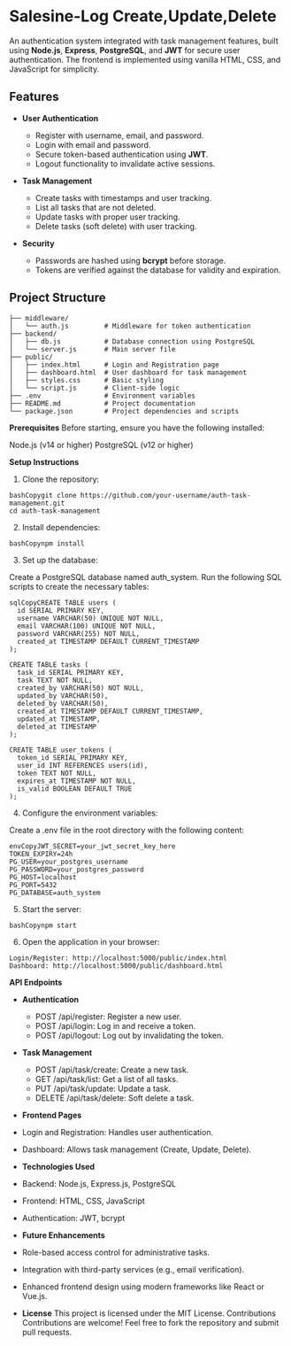 # Salesine-Log Create,Update,Delete 
 
An authentication system integrated with task management features, built using **Node.js**, **Express**, **PostgreSQL**, and **JWT** for secure user authentication. The frontend is implemented using vanilla HTML, CSS, and JavaScript for simplicity.

## Features

- **User Authentication**
  - Register with username, email, and password.
  - Login with email and password.
  - Secure token-based authentication using **JWT**.
  - Logout functionality to invalidate active sessions.

- **Task Management**
  - Create tasks with timestamps and user tracking.
  - List all tasks that are not deleted.
  - Update tasks with proper user tracking.
  - Delete tasks (soft delete) with user tracking.

- **Security**
  - Passwords are hashed using **bcrypt** before storage.
  - Tokens are verified against the database for validity and expiration.

## Project Structure

```plaintext
├── middleware/
│   └── auth.js         # Middleware for token authentication
├── backend/
│   ├── db.js           # Database connection using PostgreSQL
│   └── server.js       # Main server file
├── public/
│   ├── index.html      # Login and Registration page
│   ├── dashboard.html  # User dashboard for task management
│   ├── styles.css      # Basic styling
│   └── script.js       # Client-side logic
├── .env                # Environment variables
├── README.md           # Project documentation
└── package.json        # Project dependencies and scripts
```

**Prerequisites**
Before starting, ensure you have the following installed:

 Node.js (v14 or higher)
 PostgreSQL (v12 or higher)

**Setup Instructions**

1. Clone the repository:
```
bashCopygit clone https://github.com/your-username/auth-task-management.git
cd auth-task-management
```

2. Install dependencies:
```
bashCopynpm install
```

3. Set up the database:

Create a PostgreSQL database named auth_system.
Run the following SQL scripts to create the necessary tables:
```
sqlCopyCREATE TABLE users (
  id SERIAL PRIMARY KEY,
  username VARCHAR(50) UNIQUE NOT NULL,
  email VARCHAR(100) UNIQUE NOT NULL,
  password VARCHAR(255) NOT NULL,
  created_at TIMESTAMP DEFAULT CURRENT_TIMESTAMP
);

CREATE TABLE tasks (
  task_id SERIAL PRIMARY KEY,
  task TEXT NOT NULL,
  created_by VARCHAR(50) NOT NULL,
  updated_by VARCHAR(50),
  deleted_by VARCHAR(50),
  created_at TIMESTAMP DEFAULT CURRENT_TIMESTAMP,
  updated_at TIMESTAMP,
  deleted_at TIMESTAMP
);

CREATE TABLE user_tokens (
  token_id SERIAL PRIMARY KEY,
  user_id INT REFERENCES users(id),
  token TEXT NOT NULL,
  expires_at TIMESTAMP NOT NULL,
  is_valid BOOLEAN DEFAULT TRUE
);
```


4. Configure the environment variables:

Create a .env file in the root directory with the following content:
```
envCopyJWT_SECRET=your_jwt_secret_key_here
TOKEN_EXPIRY=24h
PG_USER=your_postgres_username
PG_PASSWORD=your_postgres_password
PG_HOST=localhost
PG_PORT=5432
PG_DATABASE=auth_system
```


5. Start the server:
```
bashCopynpm start
```

6. Open the application in your browser:
```
Login/Register: http://localhost:5000/public/index.html
Dashboard: http://localhost:5000/public/dashboard.html
```


**API Endpoints**
- **Authentication**
   - POST /api/register: Register a new user.
   - POST /api/login: Log in and receive a token.
   - POST /api/logout: Log out by invalidating the token.

- **Task Management**
   - POST /api/task/create: Create a new task.
   - GET /api/task/list: Get a list of all tasks.
   - PUT /api/task/update: Update a task.
   - DELETE /api/task/delete: Soft delete a task.


- **Frontend Pages**

- Login and Registration: Handles user authentication.
- Dashboard: Allows task management (Create, Update, Delete).

- **Technologies Used**

- Backend: Node.js, Express.js, PostgreSQL
- Frontend: HTML, CSS, JavaScript
- Authentication: JWT, bcrypt

- **Future Enhancements**

- Role-based access control for administrative tasks.
- Integration with third-party services (e.g., email verification).
- Enhanced frontend design using modern frameworks like React or Vue.js.

- **License**
This project is licensed under the MIT License.
Contributions
Contributions are welcome! Feel free to fork the repository and submit pull requests.
